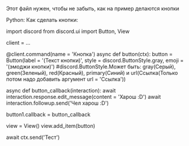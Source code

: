 Этот файл нужен, чтобы не забыть, как на пример делаются кнопки

Python:
Как сделать кнопки:

import discord
from discord.ui import Button, View

client = ...

@client.command(name = 'Кнопка')
async def button(ctx):
  button = Button(label = '(Текст кнопки)', style = discord.ButtonStyle.gray, emoji = '(эмоджи кнопки)') #discord.ButtonStyle.Может быть: gray(Серый), green(Зеленый), red(Красный), primary(Синий) и url(Ссылка(Только потом надо добавить аргумент url = 'Ссылка'))
  
  async def button_callback(interaction):
    await interaction.response.edit_message(content = 'Харош :D')
    await interaction.followup.send('Чел харош :D')

  button1.callback = button_callback
  
  view = View()
  view.add_item(button)
  
  await ctx.send('Тест')

